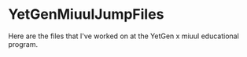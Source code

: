 # YetGenMiuulJumpFiles
Here are the files that I've worked on at the YetGen x miuul educational program.
